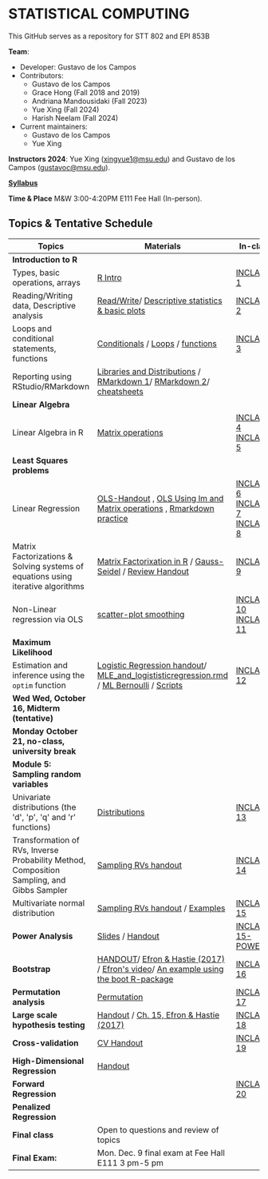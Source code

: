 # STATISTICAL COMPUTING


This GitHub serves as a repository for STT 802 and EPI 853B

**Team**:
  - Developer: Gustavo de los Campos
  - Contributors:
    - Gustavo de los Campos 
    - Grace Hong (Fall 2018 and 2019)
    - Andriana Mandousidaki (Fall 2023)
    - Yue Xing (Fall 2024)
    - Harish Neelam (Fall 2024)
  - Current maintainers:
    - Gustavo de los Campos
    - Yue Xing

    
**Instructors 2024**:  Yue Xing (xingyue1@msu.edu) and Gustavo de los Campos (gustavoc@msu.edu).

**[Syllabus](https://www.dropbox.com/scl/fi/lw78dsrbs00xj0ztnw8hd/STT802_EPI853B-Syllabus-Fall-2024.pdf?rlkey=vnqe36czlz85drfiujeal097l&st=5rlc00xt&dl=0)**

**Time & Place** M&W 3:00-4:20PM E111 Fee Hall (In-person). 

## Topics & Tentative Schedule



| Topics | Materials| In-class | Homework|
|----|----|---|---|
| **Introduction to R** | | |
|Types, basic operations, arrays|[R Intro](https://github.com/gdlc/STAT_COMP/blob/master/HANDOUTS/RIntro.md)| [INCLASS-1](https://github.com/gdlc/STAT_COMP/blob/master/INCLASS/INCLASS_1.md)| |
|Reading/Writing data, Descriptive analysis|[Read/Write](https://github.com/gdlc/STAT_COMP/blob/master/HANDOUTS/RIntro.md#read-write)/ [Descriptive statistics & basic plots](https://github.com/gdlc/STAT_COMP/blob/master/HANDOUTS/RIntro.md#descriptives) | [INCLASS-2](https://github.com/gdlc/STAT_COMP/blob/master/INCLASS/INCLASS_2.md)| |
|Loops and conditional statements, functions|[Conditionals](https://github.com/QuantGen/RIntro#conditionals) / [Loops](https://github.com/gdlc/STAT_COMP/blob/master/HANDOUTS/RIntro.md#loops) / [functions](https://github.com/gdlc/STAT_COMP/blob/master/HANDOUTS/RIntro.md#functions)|[INCLASS-3](https://github.com/gdlc/STAT_COMP/blob/master/INCLASS/INCLASS_3.md)| |
|Reporting using RStudio/RMarkdown| [Libraries and Distributions](https://github.com/gdlc/STAT_COMP/blob/master/HANDOUTS/RIntro.md#libraries) / [RMarkdown 1](https://rmarkdown.rstudio.com/lesson-1.html)/ [RMarkdown 2](https://github.com/gdlc/STAT_COMP/blob/master/HANDOUTS/RMarkdown_for_beginners.Rmd)/ [cheatsheets](https://rmarkdown.rstudio.com/lesson-15.html) || |
| **Linear Algebra** | | | |
|Linear Algebra in R |[Matrix operations](https://github.com/gdlc/STAT_COMP/blob/master/HANDOUTS/LinearAlgebra.md)|[INCLASS-4](https://github.com/gdlc/STAT_COMP/blob/master/INCLASS/INCLASS_4.md) [INCLASS-5](https://github.com/gdlc/STAT_COMP/blob/master/INCLASS/INCLASS_5.md)|
| **Least Squares problems** || |
|Linear Regression| [OLS-Handout](https://github.com/gdlc/STAT_COMP/blob/master/HANDOUTS/OLS.pdf) , [OLS Using lm and Matrix operations](https://github.com/gdlc/STAT_COMP/blob/master/HANDOUTS/OLS.md) , [Rmarkdown practice](https://github.com/gdlc/STAT_COMP/blob/master/HANDOUTS/MLR.Rmd) | [INCLASS-6](https://github.com/gdlc/STAT_COMP/blob/master/INCLASS/INCLASS_6.md) [INCLASS-7](https://github.com/gdlc/STAT_COMP/blob/master/INCLASS/INCLASS_7.md) [INCLASS-8](https://github.com/gdlc/STAT_COMP/blob/master/INCLASS/INCLASS_8.md) | [HW 1](https://github.com/gdlc/STAT_COMP/blob/master/HW/HW1.md)  |
| Matrix Factorizations & Solving systems of equations using iterative algorithms | [Matrix Factorixation in R](https://github.com/gdlc/STAT_COMP/blob/master/HANDOUTS/LinearAlgebra.md#matrix-factorization) / [Gauss-Seidel](https://github.com/gdlc/STAT_COMP/blob/master/HANDOUTS/GaussSeidel.md) / [Review Handout](https://github.com/gdlc/STAT_COMP/blob/master/HANDOUTS/SOLVING_SYSTEMS_OF_LINEAR_EQUATIONS.pdf)  | [INCLASS-9](https://github.com/gdlc/STAT_COMP/blob/master/INCLASS/INCLASS_9.md) | |
| Non-Linear regression via OLS | [scatter-plot smoothing](https://github.com/gdlc/STAT_COMP/blob/master/HANDOUTS/scatter_plot_smoothing.md)| [INCLASS 10](https://github.com/gdlc/STAT_COMP/blob/master/INCLASS/INCLASS_10.md)  [INCLASS 11](https://github.com/gdlc/STAT_COMP/blob/master/INCLASS/INCLASS_11.md) | |
| **Maximum Likelihood** | | | |
|Estimation and inference using the `optim` function | [Logistic Regression handout](https://github.com/gdlc/STAT_COMP/blob/master/HANDOUTS/LogisticRegression.pdf)/  [MLE_and_logististicregression.rmd](https://github.com/gdlc/STAT_COMP/blob/master/HANDOUTS/MLE_and_logistic_regression_working_file.Rmd) /  [ML Bernoulli](https://github.com/gdlc/STAT_COMP/blob/master/HANDOUTS/ML_BERNOULLI.md)  / [Scripts](https://github.com/gdlc/STAT_COMP/blob/master/HANDOUTS/ML_LOGISTIC_REGRESSION_SCRIPTS.pdf) | [INCLASS 12](https://github.com/gdlc/STAT_COMP/blob/master/INCLASS/INCLASS_12.md)   | [HW2](https://github.com/gdlc/STAT_COMP/blob/master/HW/HW2.md) |
| **Wed Wed, October 16, Midterm (tentative)**| |  | |
| **Monday October 21, no-class, university break** |  | | |
| **Module 5: Sampling random variables** | | | |
| Univariate distributions (the 'd', 'p', 'q' and 'r' functions)|[Distributions](https://github.com/gdlc/STAT_COMP/blob/master/HANDOUTS/RIntro.md#distributions)| [INCLASS 13](https://github.com/gdlc/STAT_COMP//blob/master/INCLASS/INCLASS_13.md)  | |
| Transformation of RVs, Inverse Probability Method, Composition Sampling, and Gibbs Sampler | [Sampling RVs handout](https://github.com/gdlc/STAT_COMP/blob/master/HANDOUTS/SimulatingRandomVariables.pdf) |  [INCLASS 14](https://github.com/gdlc/STAT_COMP/blob/master/INCLASS/INCLASS_14.md) | |
| Multivariate normal distribution |[Sampling RVs handout](https://github.com/gdlc/STAT_COMP/blob/master/HANDOUTS/SimulatingRandomVariables.pdf) / [Examples](https://github.com/gdlc/STAT_COMP/blob/master/HANDOUTS/MVNORM.md) |[INCLASS 15](https://github.com/gdlc/STAT_COMP/blob/master/INCLASS/INCLASS_15.md)| |
| **Power Analysis**   | [Slides](https://github.com/gdlc/STAT_COMP/blob/master/HANDOUTS/ErrorRateAndPower.pdf) / [Handout](https://github.com/gdlc/STAT_COMP/blob/master/HANDOUTS/PowerAndErrorRates.pdf)  |  [INCLASS 15-POWER](https://github.com/gdlc/STAT_COMP//blob/master/INCLASS/INCLASS_15_POWER.md) | [HW3](https://github.com/gdlc/STAT_COMP/blob/master/HW/HW3.pdf)|
|**Bootstrap** |[HANDOUT](https://github.com/gdlc/STAT_COMP/blob/master/HANDOUTS/Bootstrap.pdf)/ [Efron & Hastie (2017)](https://web.stanford.edu/~hastie/CASI/) / [Efron's video](https://www.youtube.com/watch?v=H2tOhMaXWvI)/ [An example using the boot R-package](https://github.com/gdlc/STAT_COMP/blob/master/HANDOUTS/Boostrap_with_bootRpackage.md)|[INCLASS 16](https://github.com/gdlc/STAT_COMP/blob/master/INCLASS/INCLASS_16.md) |  |
| **Permutation analysis** |[Permutation](https://github.com/gdlc/STAT_COMP/blob/master/HANDOUTS/PERMUTATION.md)| [INCLASS 17](https://github.com/gdlc/STAT_COMP/blob/master/INCLASS/INCLASS_17.md) | |
| **Large scale hypothesis testing** |[Handout](https://github.com/gdlc/STAT_COMP/blob/master/HANDOUTS/MultipleTesting.pdf) / [Ch. 15, Efron & Hastie (2017)](https://www.google.com/url?sa=t&rct=j&q=&esrc=s&source=web&cd=&cad=rja&uact=8&ved=2ahUKEwiBwITgjZntAhUMHqwKHYi1C5oQFjABegQIBBAC&url=https%3A%2F%2Fweb.stanford.edu%2F~hastie%2FCASI_files%2FPDF%2Fcasi.pdf&usg=AOvVaw35RkePmQDVbV9mFQfiCn73) | [INCLASS 18](https://github.com/gdlc/STAT_COMP/blob/master/INCLASS/INCLASS_18.md) | [HW4](https://github.com/gdlc/STAT_COMP/blob/master/HW/HW4.pdf)|
| **Cross-validation** |[CV Handout](https://github.com/gdlc/STAT_COMP/blob/master/HANDOUTS/CROSSVALIDATION.md)| [INCLASS 19](https://github.com/gdlc/STAT_COMP/blob/master/INCLASS/INCLASS_19.md) | |
| **High-Dimensional Regression**  |[Handout](https://github.com/gdlc/STAT_COMP/blob/master/HANDOUTS/penalizedRegressions.pdf) | |
| **Forward Regression** | | [INCLASS 20](https://github.com/gdlc/STAT_COMP/blob/master/INCLASS/INCLASS_20.md) |
| **Penalized Regression** | | |
| **Final class** | Open to questions and review of topics | |
|**Final Exam:**|	Mon. Dec. 9 final exam at Fee Hall E111 3 pm-5 pm| |

